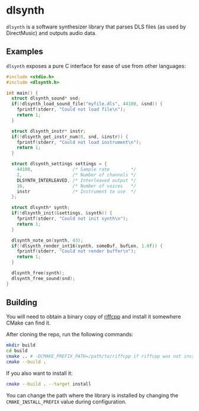 # dlsynth

`dlsynth` is a software synthesizer library that parses DLS files (as used by
DirectMusic) and outputs audio data.

## Examples

`dlsynth` exposes a pure C interface for ease of use from other languages:

```c
#include <stdio.h>
#include <dlsynth.h>

int main() {
  struct dlsynth_sound* snd;
  if(!dlsynth_load_sound_file("myfile.dls", 44100, &snd)) {
    fprintf(stderr, "Could not load file\n");
    return 1;
  }

  struct dlsynth_instr* instr;
  if(!dlsynth_get_instr_num(0, snd, &instr)) {
    fprintf(stderr, "Could not load instrument\n");
    return 1;
  }

  struct dlsynth_settings settings = {
    44100,               /* Sample rate        */
    2,                   /* Number of channels */
    DLSYNTH_INTERLEAVED, /* Interleaved output */
    16,                  /* Number of voices   */
    instr                /* Instrument to use  */
  };

  struct dlsynth* synth;
  if(!dlsynth_init(&settings, &synth)) {
    fprintf(stderr, "Could not init synth\n");
    return 1;
  }

  dlsynth_note_on(synth, 43);
  if(!dlsynth_render_int16(synth, someBuf, bufLen, 1.0f)) {
    fprintf(stderr, "Could not render buffer\n");
    return 1;
  }

  dlsynth_free(synth);
  dlsynth_free_sound(snd);
}
```

## Building

You will need to obtain a binary copy of [riffcpp](https://github.com/libdmusic/riffcpp)
and install it somewhere CMake can find it.

After cloning the repo, run the following commands:

```sh
mkdir build
cd build
cmake .. # -DCMAKE_PREFIX_PATH=/path/to/riffcpp if riffcpp was not installed in the $PATH
cmake --build .
```

If you also want to install it:
```sh
cmake --build . --target install
```

You can change the path where the library is installed by
changing the `CMAKE_INSTALL_PREFIX` value during configuration.
